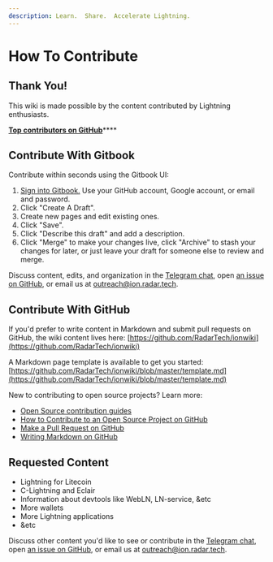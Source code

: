 ```yaml
---
description: Learn.  Share.  Accelerate Lightning.
---
```


# How To Contribute

## Thank You!

This wiki is made possible by the content contributed by Lightning enthusiasts.

[**Top contributors on GitHub**](https://github.com/RadarTech/ionwiki/graphs/contributors)\*\*\*\*

## Contribute With Gitbook

Contribute within seconds using the Gitbook UI:

1. [Sign into Gitbook.](https://www.gitbook.com/login/radarrelay/wiki?no_sso=guest) Use your GitHub account, Google account, or email and password.
2. Click "Create A Draft".
3. Create new pages and edit existing ones.
4. Click "Save".
5. Click "Describe this draft" and add a description.
6. Click "Merge" to make your changes live, click "Archive" to stash your changes for later, or just leave your draft for someone else to review and merge.

Discuss content, edits, and organization in the [Telegram chat](https://t.me/ionwiki), open [an issue on GitHub](https://github.com/RadarTech/ionwiki/issues), or email us at outreach@ion.radar.tech.

## Contribute With GitHub

If you'd prefer to write content in Markdown and submit pull requests on GitHub, the wiki content lives here: [https://github.com/RadarTech/ionwiki](https://github.com/RadarTech/ionwiki)

A Markdown page template is available to get you started: [https://github.com/RadarTech/ionwiki/blob/master/template.md](https://github.com/RadarTech/ionwiki/blob/master/template.md)

New to contributing to open source projects?  Learn more:

* [Open Source contribution guides](https://opensource.guide/)
* [How to Contribute to an Open Source Project on GitHub](https://egghead.io/courses/how-to-contribute-to-an-open-source-project-on-github)
* [Make a Pull Request on GitHub](http://makeapullrequest.com/)
* [Writing Markdown on GitHub](https://help.github.com/categories/writing-on-github/)

## Requested Content

* Lightning for Litecoin
* C-Lightning and Eclair
* Information about devtools like WebLN, LN-service, &etc
* More wallets
* More Lightning applications
* &etc

Discuss other content you'd like to see or contribute in the [Telegram chat](https://t.me/ionwiki), open [an issue on GitHub](https://github.com/RadarTech/ionwiki/issues), or email us at outreach@ion.radar.tech.

